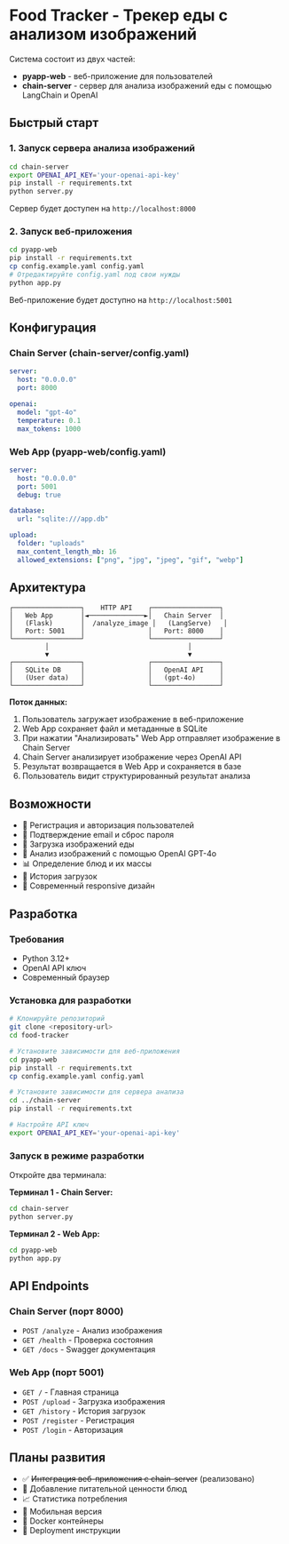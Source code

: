 # Food Tracker - Трекер еды с анализом изображений

Система состоит из двух частей:
- **pyapp-web** - веб-приложение для пользователей
- **chain-server** - сервер для анализа изображений еды с помощью LangChain и OpenAI

## Быстрый старт

### 1. Запуск сервера анализа изображений

```bash
cd chain-server
export OPENAI_API_KEY='your-openai-api-key'
pip install -r requirements.txt
python server.py
```

Сервер будет доступен на `http://localhost:8000`

### 2. Запуск веб-приложения

```bash
cd pyapp-web
pip install -r requirements.txt
cp config.example.yaml config.yaml
# Отредактируйте config.yaml под свои нужды
python app.py
```

Веб-приложение будет доступно на `http://localhost:5001`

## Конфигурация

### Chain Server (chain-server/config.yaml)

```yaml
server:
  host: "0.0.0.0"
  port: 8000

openai:
  model: "gpt-4o"
  temperature: 0.1
  max_tokens: 1000
```

### Web App (pyapp-web/config.yaml)

```yaml
server:
  host: "0.0.0.0"
  port: 5001
  debug: true

database:
  url: "sqlite:///app.db"

upload:
  folder: "uploads"
  max_content_length_mb: 16
  allowed_extensions: ["png", "jpg", "jpeg", "gif", "webp"]
```

## Архитектура

```
┌─────────────────┐    HTTP API    ┌─────────────────┐
│   Web App       │◄──────────────►│   Chain Server  │
│   (Flask)       │  /analyze_image │   (LangServe)   │
│   Port: 5001    │                │   Port: 8000    │
└─────────────────┘                └─────────────────┘
         │                                   │
         ▼                                   ▼
┌─────────────────┐                ┌─────────────────┐
│   SQLite DB     │                │   OpenAI API    │
│   (User data)   │                │   (gpt-4o)      │
└─────────────────┘                └─────────────────┘
```

**Поток данных:**
1. Пользователь загружает изображение в веб-приложение
2. Web App сохраняет файл и метаданные в SQLite
3. При нажатии "Анализировать" Web App отправляет изображение в Chain Server
4. Chain Server анализирует изображение через OpenAI API
5. Результат возвращается в Web App и сохраняется в базе
6. Пользователь видит структурированный результат анализа

## Возможности

- 🔐 Регистрация и авторизация пользователей
- 📧 Подтверждение email и сброс пароля
- 📸 Загрузка изображений еды
- 🤖 Анализ изображений с помощью OpenAI GPT-4o
- 📊 Определение блюд и их массы
- 📝 История загрузок
- 🎨 Современный responsive дизайн

## Разработка

### Требования

- Python 3.12+
- OpenAI API ключ
- Современный браузер

### Установка для разработки

```bash
# Клонируйте репозиторий
git clone <repository-url>
cd food-tracker

# Установите зависимости для веб-приложения
cd pyapp-web
pip install -r requirements.txt
cp config.example.yaml config.yaml

# Установите зависимости для сервера анализа
cd ../chain-server
pip install -r requirements.txt

# Настройте API ключ
export OPENAI_API_KEY='your-openai-api-key'
```

### Запуск в режиме разработки

Откройте два терминала:

**Терминал 1 - Chain Server:**
```bash
cd chain-server
python server.py
```

**Терминал 2 - Web App:**
```bash
cd pyapp-web
python app.py
```

## API Endpoints

### Chain Server (порт 8000)

- `POST /analyze` - Анализ изображения
- `GET /health` - Проверка состояния
- `GET /docs` - Swagger документация

### Web App (порт 5001)

- `GET /` - Главная страница
- `POST /upload` - Загрузка изображения
- `GET /history` - История загрузок
- `POST /register` - Регистрация
- `POST /login` - Авторизация

## Планы развития

- ✅ ~~Интеграция веб-приложения с chain-server~~ (реализовано)
- 🍎 Добавление питательной ценности блюд
- 📈 Статистика потребления
- 📱 Мобильная версия
- 🔧 Docker контейнеры
- 🚀 Deployment инструкции